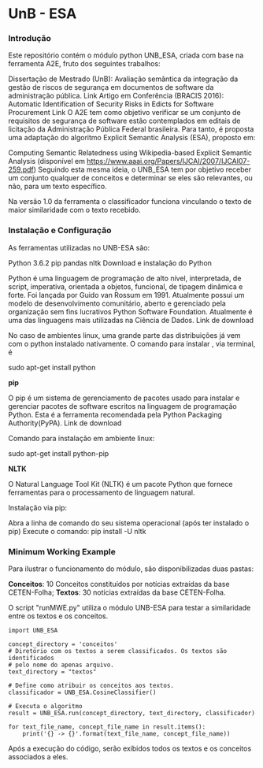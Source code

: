 <h1>UnB - ESA</h1>

<h3>Introdução</h3>

Este repositório contém o módulo python UNB_ESA, criada com base na ferramenta A2E, fruto dos seguintes trabalhos:

Dissertação de Mestrado (UnB): Avaliação semântica da integração da gestão de riscos de segurança em documentos de software da administração pública. Link
Artigo em Conferência (BRACIS 2016): Automatic Identification of Security Risks in Edicts for Software Procurement Link
O A2E tem como objetivo verificar se um conjunto de requisitos de segurança de software estão contemplados em editais de licitação da Administração Pública Federal brasileira. Para tanto, é proposta uma adaptação do algoritmo Explicit Semantic Analysis (ESA), proposto em:

Computing Semantic Relatedness using Wikipedia-based Explicit Semantic Analysis (disponível em https://www.aaai.org/Papers/IJCAI/2007/IJCAI07-259.pdf)
Seguindo esta mesma ideia, o UNB_ESA tem por objetivo receber um conjunto qualquer de conceitos e determinar se eles são relevantes, ou não, para um texto específico.

Na versão 1.0 da ferramenta o classificador funciona vinculando o texto de maior similaridade com o texto recebido.

<h3>Instalação e Configuração</h3>

As ferramentas utilizadas no UNB-ESA são:

Python 3.6.2
pip
pandas
nltk
Download e instalação do Python

Python é uma linguagem de programação de alto nível, interpretada, de script, imperativa, orientada a objetos, funcional, de tipagem dinâmica e forte. Foi lançada por Guido van Rossum em 1991. Atualmente possui um modelo de desenvolvimento comunitário, aberto e gerenciado pela organização sem fins lucrativos Python Software Foundation. Atualmente é uma das linguagens mais utilizadas na Ciência de Dados. Link de download

No caso de ambientes linux, uma grande parte das distribuições já vem com o python instalado nativamente. O comando para instalar , via terminal, é

sudo apt-get install python

<strong>pip</strong>

O pip é um sistema de gerenciamento de pacotes usado para instalar e gerenciar pacotes de software escritos na linguagem de programação Python. Esta é a ferramenta recomendada pela Python Packaging Authority(PyPA). Link de download

Comando para instalação em ambiente linux:

sudo apt-get install python-pip

<strong>NLTK</strong>

O Natural Language Tool Kit (NLTK) é um pacote Python que fornece ferramentas para o processamento de linguagem natural.

Instalação via pip:

Abra a linha de comando do seu sistema operacional (após ter instalado o pip)
Execute o comando: pip install -U nltk


<h3>Minimum Working Example</h3>


Para ilustrar o funcionamento do módulo, são disponibilizadas duas pastas:


<strong>Conceitos</strong>: 10 Conceitos constituídos por notícias extraídas da base CETEN-Folha;
<strong>Textos</strong>: 30 notícias extraídas da base CETEN-Folha.

O script "runMWE.py" utiliza o módulo UNB-ESA para testar a similaridade entre os textos e os conceitos.

    import UNB_ESA

    concept_directory = 'conceitos'
    # Diretório com os textos a serem classificados. Os textos são identificados
    # pelo nome do apenas arquivo.
    text_directory = "textos"

    # Define como atribuir os conceitos aos textos.
    classificador = UNB_ESA.CosineClassifier()

    # Executa o algoritmo
    result = UNB_ESA.run(concept_directory, text_directory, classificador)

    for text_file_name, concept_file_name in result.items():
        print('{} -> {}'.format(text_file_name, concept_file_name))

Após a execução do código, serão exibidos todos os textos e os conceitos associados a eles.



